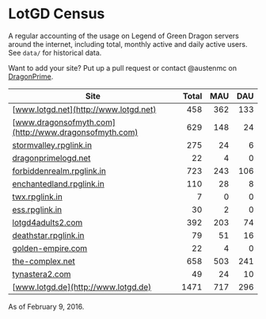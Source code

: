 # LotGD Census
A regular accounting of the usage on Legend of Green Dragon servers around the internet, including total, monthly active and daily active users. See `data/` for historical data.

Want to add your site? Put up a pull request or contact @austenmc on [DragonPrime](http://dragonprime.net).


Site | Total | MAU | DAU
--- | ---:| ---:| ---:
[www.lotgd.net](http://www.lotgd.net)|458|362|133
[www.dragonsofmyth.com](http://www.dragonsofmyth.com)|629|148|24
[stormvalley.rpglink.in](http://stormvalley.rpglink.in)|275|24|6
[dragonprimelogd.net](http://dragonprimelogd.net)|22|4|0
[forbiddenrealm.rpglink.in](http://forbiddenrealm.rpglink.in)|723|243|106
[enchantedland.rpglink.in](http://enchantedland.rpglink.in)|110|28|8
[twx.rpglink.in](http://twx.rpglink.in)|7|0|0
[ess.rpglink.in](http://ess.rpglink.in)|30|2|0
[lotgd4adults2.com](http://lotgd4adults2.com)|392|203|74
[deathstar.rpglink.in](http://deathstar.rpglink.in)|79|51|16
[golden-empire.com](http://golden-empire.com)|22|4|0
[the-complex.net](http://the-complex.net)|658|503|241
[tynastera2.com](http://tynastera2.com)|49|24|10
[www.lotgd.de](http://www.lotgd.de)|1471|717|296

As of February 9, 2016.
